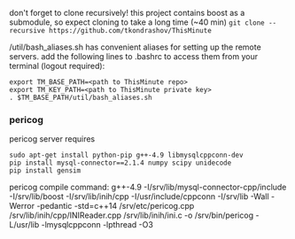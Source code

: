 don't forget to clone recursively! this project contains boost as a submodule, so expect cloning to take a long time (~40 min)
`git clone --recursive https://github.com/tkondrashov/ThisMinute`


/util/bash_aliases.sh has convenient aliases for setting up the remote servers. add the following lines to .bashrc to access them from your terminal (logout required):

```
export TM_BASE_PATH=<path to ThisMinute repo>
export TM_KEY_PATH=<path to ThisMinute private key>
. $TM_BASE_PATH/util/bash_aliases.sh
```


### pericog
pericog server requires
```
sudo apt-get install python-pip g++-4.9 libmysqlcppconn-dev
pip install mysql-connector==2.1.4 numpy scipy unidecode
pip install gensim
```

pericog compile command:
g++-4.9 -I/srv/lib/mysql-connector-cpp/include -I/srv/lib/boost -I/srv/lib/inih/cpp -I/usr/include/cppconn -I/srv/lib -Wall -Werror -pedantic -std=c++14 /srv/etc/pericog.cpp /srv/lib/inih/cpp/INIReader.cpp /srv/lib/inih/ini.c -o /srv/bin/pericog -L/usr/lib -lmysqlcppconn -lpthread -O3
